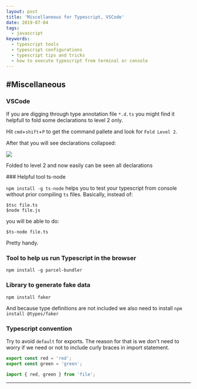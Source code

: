 ```yaml
---
layout: post
title: 'Miscellaneous for Typescript, VSCode'
date: 2019-07-04
tags:
  - javascript
keywords:
  - typescript tools
  - typescript configurations
  - typescript tips and tricks
  - how to execute typescript from terminal or console
---
```


## #Miscellaneous

### VSCode

If you are digging through type annotation file `*.d.ts` you might find it helpfull to fold some declarations to level 2 only.

Hit `cmd`+`shift`+`P` to get the command pallete and look for `Fold Level 2`.

After that you will see declarations collapsed:

<div class="image-with-title-dont-change-size">
<img src="{{site.baseurl}}/assets/ts.fold.png"/>
<p>Folded to level 2 and now easily can be seen all declarations</p>
</div>
<!--more-->
### Helpful tool ts-node

`npm install -g ts-node` helps you to test your typescript from console without prior compiling `ts` files. Basically, instead of:

```
$tsc file.ts
$node file.js
```

you will be able to do:

```
$ts-node file.ts
```

Pretty handy.

### Tool to help us run Typescript in the browser

```
npm install -g parcel-bundler
```

### Library to generate fake data

```
npm install faker
```

And because type definitions are not included we also need to install `npm install @types/faker`

### Typescript convention

Try to avoid `default` for exports. The reason for that is we don't need to worry if we need or not to include curly braces in import statement.

```typescript
export const red = 'red';
export const green = 'green';
```

```typescript
import { red, green } from 'file';
```

---
